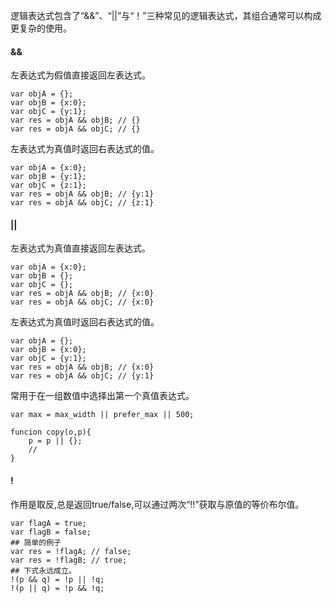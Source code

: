 逻辑表达式包含了“&&”、“||”与“！”三种常见的逻辑表达式，其组合通常可以构成更复杂的使用。

#### &&

左表达式为假值直接返回左表达式。

    var objA = {};
    var objB = {x:0};
    var objC = {y:1};
    var res = objA && objB; // {}
    var res = objA && objC; // {}

左表达式为真值时返回右表达式的值。

    var objA = {x:0};
    var objB = {y:1};
    var objC = {z:1};
    var res = objA && objB; // {y:1}
    var res = objA && objC; // {z:1}


#### ||

左表达式为真值直接返回左表达式。

    var objA = {x:0};
    var objB = {};
    var objC = {};
    var res = objA && objB; // {x:0}
    var res = objA && objC; // {x:0}

左表达式为真值时返回右表达式的值。

    var objA = {};
    var objB = {x:0};
    var objC = {y:1};
    var res = objA && objB; // {x:0}
    var res = objA && objC; // {y:1}

常用于在一组数值中选择出第一个真值表达式。

    var max = max_width || prefer_max || 500;

    funcion copy(o,p){
        p = p || {};
        //
    }

#### !

作用是取反,总是返回true/false,可以通过两次“!!”获取与原值的等价布尔值。

    var flagA = true;
    var flagB = false;
    ## 简单的例子
    var res = !flagA; // false;
    var res = !flagB; // true;
    ## 下式永远成立。
    !(p && q) = !p || !q;
    !(p || q) = !p && !q;

